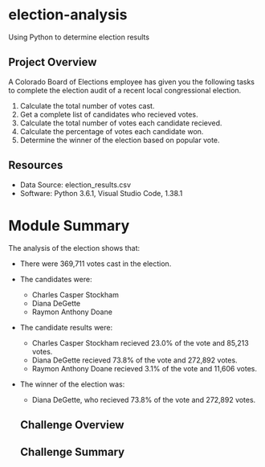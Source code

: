 # election-analysis
Using Python to determine election results

## Project Overview
A Colorado Board of Elections employee has given you the following tasks to complete the election audit of a recent local congressional election.

1. Calculate the total number of votes cast.
2. Get a complete list of candidates who recieved votes.
3. Calculate the total number of votes each candidate recieved.
4. Calculate the percentage of votes each candidate won.
5. Determine the winner of the election based on popular vote.

## Resources
- Data Source: election_results.csv
- Software: Python 3.6.1, Visual Studio Code, 1.38.1

# Module Summary
The analysis of the election shows that:

- There were 369,711 votes cast in the election.

- The candidates were: 
  - Charles Casper Stockham
  - Diana DeGette
  - Raymon Anthony Doane

- The candidate results were:
  - Charles Casper Stockham recieved 23.0% of the vote and 85,213 votes.
  - Diana DeGette recieved 73.8% of the vote and 272,892 votes.
  - Raymon Anthony Doane recieved 3.1% of the vote and 11,606 votes.
  
- The winner of the election was:
  - Diana DeGette, who recieved 73.8% of the vote and 272,892 votes.
  
  ## Challenge Overview
  
  ## Challenge Summary
